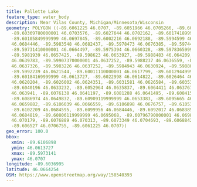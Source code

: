 ```yaml
---
title: Pallette Lake
feature_type: water_body
description: Near Vilas County, Michigan/Minnesota/Wisconsin
geometry: POLYGON ((-89.6061225 46.0707, -89.6051966 46.0705266, -89.6046097 46.0705437,
  -89.60369780000001 46.0703576, -89.6027644 46.0702162, -89.60174189999999 46.0699683,
  -89.60105849999999 46.0697845, -89.6002216 46.0692188, -89.5994599 46.0687796, -89.5987196
  46.0684446, -89.5983548 46.0682437, -89.5978473 46.0676385, -89.5974429 46.0668666,
  -89.59731410000001 46.0664497, -89.5975394 46.0660328, -89.59783659999999 46.0659711,
  -89.5981939 46.0657425, -89.598623 46.0653927, -89.5988483 46.064209, -89.59900930000001
  46.0639783, -89.59907370000001 46.0637252, -89.5988237 46.0636559, -89.59846210000001
  46.0637326, -89.5983226 46.0637252, -89.5984943 46.0630924, -89.5988054 46.0625043,
  -89.5992239 46.0621544, -89.60011110000001 46.0617799, -89.60129449999999 46.0613802,
  -89.60184169999999 46.0613727, -89.6022998 46.0614822, -89.6026464 46.0617301, -89.6028609
  46.0620204, -89.6026002 46.0624351, -89.6031581 46.0626584, -89.60353360000001 46.0630604,
  -89.6040196 46.0633232, -89.6052964 46.0635837, -89.6064411 46.0637676, -89.60712030000001
  46.063941, -89.6076138 46.0641197, -89.6081288 46.0641495, -89.6084152 46.0644599,
  -89.6086974 46.0649832, -89.60909119999999 46.0653383, -89.6095665 46.0656755, -89.6102102
  46.0659882, -89.6106039 46.0666559, -89.6106898 46.0676757, -89.61053200000001 46.0680427,
  -89.6102209 46.0684595, -89.6099956 46.0684446, -89.6092017 46.0683851, -89.6088905
  46.0684819, -89.60806119999999 46.0695068, -89.60796790000001 46.0698217, -89.6079142
  46.070179, -89.6076889 46.070313, -89.6073349 46.0704693, -89.6068842 46.0705363,
  -89.606527 46.0706755, -89.6061225 46.0707))
geo_error: 100.0
bbox:
  xmin: -89.6106898
  ymin: 46.0613727
  xmax: -89.5973141
  ymax: 46.0707
longitude: -89.6036995
latitude: 46.0664254
OSM: https://www.openstreetmap.org/way/158540393
---
```

